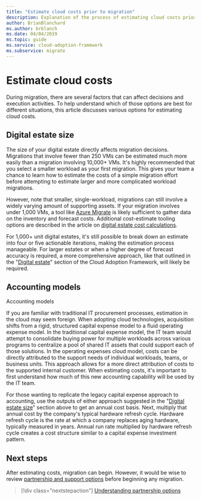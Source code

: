 ```yaml
---
title: "Estimate cloud costs prior to migration"
description: Explanation of the process of estimating cloud costs prior to migration.
author: BrianBlanchard
ms.author: brblanch
ms.date: 04/04/2019
ms.topic: guide
ms.service: cloud-adoption-framework
ms.subservice: migrate
---
```


# Estimate cloud costs

During migration, there are several factors that can affect decisions and execution activities. To help understand which of those options are best for different situations, this article discusses various options for estimating cloud costs.

## Digital estate size

The size of your digital estate directly affects migration decisions. Migrations that involve fewer than 250 VMs can be estimated much more easily than a migration involving 10,000+ VMs. It's highly recommended that you select a smaller workload as your first migration. This gives your team a chance to learn how to estimate the costs of a simple migration effort before attempting to estimate larger and more complicated workload migrations.

However, note that smaller, single-workload, migrations can still involve a widely varying amount of supporting assets. If your migration involves under 1,000 VMs, a tool like [Azure Migrate](https://docs.microsoft.com/azure/migrate/migrate-overview) is likely sufficient to gather data on the inventory and forecast costs. Additional cost-estimate tooling options are described in the article on [digital estate cost calculations](../../../digital-estate/calculate.md).

For 1,000+ unit digital estates, it's still possible to break down an estimate into four or five actionable iterations, making the estimation process manageable. For larger estates or when a higher degree of forecast accuracy is required, a more comprehensive approach, like that outlined in the "[Digital estate](../../../digital-estate/index.md)" section of the Cloud Adoption Framework, will likely be required.

## Accounting models

Accounting models

If you are familiar with traditional IT procurement processes, estimation in the cloud may seem foreign. When adopting cloud technologies, acquisition shifts from a rigid, structured capital expense model to a fluid operating expense model. In the traditional capital expense model, the IT team would attempt to consolidate buying power for multiple workloads across various programs to centralize a pool of shared IT assets that could support each of those solutions. In the operating expenses cloud model, costs can be directly attributed to the support needs of individual workloads, teams, or business units. This approach allows for a more direct attribution of costs to the supported internal customer. When estimating costs, it's important to first understand how much of this new accounting capability will be used by the IT team.

For those wanting to replicate the legacy capital expense approach to accounting, use the outputs of either approach suggested in the "[Digital estate size](#digital-estate-size)" section above to get an annual cost basis. Next, multiply that annual cost by the company's typical hardware refresh cycle. Hardware refresh cycle is the rate at which a company replaces aging hardware, typically measured in years. Annual run rate multiplied by hardware refresh cycle creates a cost structure similar to a capital expense investment pattern.

## Next steps

After estimating costs, migration can begin. However, it would be wise to review [partnership and support options](./partnership-options.md) before beginning any migration.

> [!div class="nextstepaction"]
> [Understanding partnership options](./partnership-options.md)
